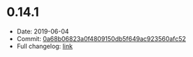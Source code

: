 # 0.14.1
 - Date: 2019-06-04
 - Commit: [0a68b06823a0f4809150db5f649ac923560afc52](https://github.com/OpenSpace/OpenSpace/commit/0a68b06823a0f4809150db5f649ac923560afc52)
 - Full changelog: [link](https://github.com/OpenSpace/OpenSpace/releases/tag/releases%2Fv0.14.1)
